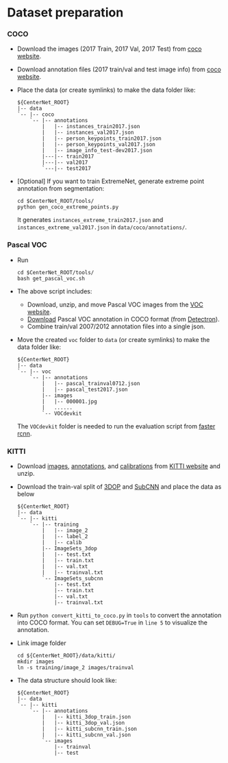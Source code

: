 # Dataset preparation



### COCO
- Download the images (2017 Train, 2017 Val, 2017 Test) from [coco website](http://cocodataset.org/#download).
- Download annotation files (2017 train/val and test image info) from [coco website](http://cocodataset.org/#download). 
- Place the data (or create symlinks) to make the data folder like:

  ~~~
  ${CenterNet_ROOT}
  |-- data
  `-- |-- coco
      `-- |-- annotations
          |   |-- instances_train2017.json
          |   |-- instances_val2017.json
          |   |-- person_keypoints_train2017.json
          |   |-- person_keypoints_val2017.json
          |   |-- image_info_test-dev2017.json
          |---|-- train2017
          |---|-- val2017
          `---|-- test2017
  ~~~

- [Optional] If you want to train ExtremeNet, generate extreme point annotation from segmentation:
    
    ~~~
    cd $CenterNet_ROOT/tools/
    python gen_coco_extreme_points.py
    ~~~
  It generates `instances_extreme_train2017.json` and `instances_extreme_val2017.json` in `data/coco/annotations/`. 

### Pascal VOC

- Run

    ~~~
    cd $CenterNet_ROOT/tools/
    bash get_pascal_voc.sh
    ~~~
- The above script includes:
    - Download, unzip, and move Pascal VOC images from the [VOC website](http://host.robots.ox.ac.uk/pascal/VOC/). 
    - [Download](https://storage.googleapis.com/coco-dataset/external/PASCAL_VOC.zip) Pascal VOC annotation in COCO format (from [Detectron](https://github.com/facebookresearch/Detectron/tree/master/detectron/datasets/data)). 
    - Combine train/val 2007/2012 annotation files into a single json. 


- Move the created `voc` folder to `data` (or create symlinks) to make the data folder like:

  ~~~
  ${CenterNet_ROOT}
  |-- data
  `-- |-- voc
      `-- |-- annotations
          |   |-- pascal_trainval0712.json
          |   |-- pascal_test2017.json
          |-- images
          |   |-- 000001.jpg
          |   ......
          `-- VOCdevkit
  
  ~~~
  The `VOCdevkit` folder is needed to run the evaluation script from [faster rcnn](https://github.com/rbgirshick/py-faster-rcnn/blob/master/tools/reval.py).

### KITTI

- Download [images](http://www.cvlibs.net/download.php?file=data_object_image_2.zip), [annotations](http://www.cvlibs.net/download.php?file=data_object_label_2.zip), and [calibrations](http://www.cvlibs.net/download.php?file=data_object_calib.zip) from [KITTI website](http://www.cvlibs.net/datasets/kitti/eval_object.php?obj_benchmark=3d) and unzip.

- Download the train-val split of [3DOP](https://xiaozhichen.github.io/files/mv3d/imagesets.tar.gz) and [SubCNN](https://github.com/tanshen/SubCNN/tree/master/fast-rcnn/data/KITTI) and place the data as below

  ~~~
  ${CenterNet_ROOT}
  |-- data
  `-- |-- kitti
      `-- |-- training
          |   |-- image_2
          |   |-- label_2
          |   |-- calib
          |-- ImageSets_3dop
          |   |-- test.txt
          |   |-- train.txt
          |   |-- val.txt
          |   |-- trainval.txt
          `-- ImageSets_subcnn
              |-- test.txt
              |-- train.txt
              |-- val.txt
              |-- trainval.txt
  ~~~

- Run `python convert_kitti_to_coco.py` in `tools` to convert the annotation into COCO format. You can set `DEBUG=True` in `line 5` to visualize the annotation.

- Link image folder

  ~~~
  cd ${CenterNet_ROOT}/data/kitti/
  mkdir images
  ln -s training/image_2 images/trainval
  ~~~

- The data structure should look like:

  ~~~
  ${CenterNet_ROOT}
  |-- data
  `-- |-- kitti
      `-- |-- annotations
          |   |-- kitti_3dop_train.json
          |   |-- kitti_3dop_val.json
          |   |-- kitti_subcnn_train.json
          |   |-- kitti_subcnn_val.json
          `-- images
              |-- trainval
              |-- test
  ~~~
